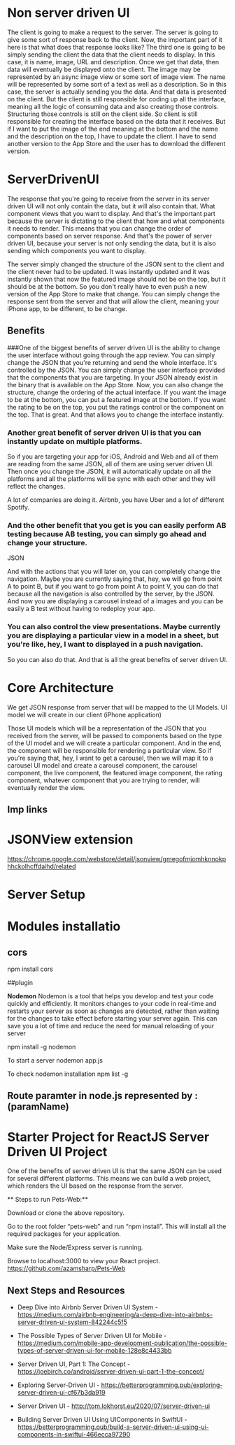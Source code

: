 
# Non server driven UI

The client is going to make a request to the server.
The server is going to give some sort of response back to the client.
Now, the important part of it here is that what does that response looks like?
The third one is going to be simply sending the client the data that the client needs to display.
In this case, it is name, image, URL and description.
Once we get that data, then data will eventually be displayed onto the client.
The image may be represented by an async image view or some sort of image view.
The name will be represented by some sort of a text as well as a description.
So in this case, the server is actually sending you the data.
And that data is presented on the client.
But the client is still responsible for coding up all the interface, meaning all the logic of consuming
data and also creating those controls.
Structuring those controls is still on the client side.
So client is still responsible for creating the interface based on the data that it receives.
But if I want to put the image of the end meaning at the bottom and the name and the description on
the top, I have to update the client.
I have to send another version to the App Store and the user has to download the different version.

# ServerDrivenUI
The response that you're going to receive from the server in its server driven UI will not only contain the data, but it will also contain that.
What component views that you want to display.
And that's the important part because the server is dictating to the client that how and what components it needs to render.
This means that you can change the order of components based on server response.
And that's the power of server driven UI, because your server is not only sending the data, but it is also sending which components you want to display.


The server simply changed the structure of the JSON sent to the client and the client never had to be updated. It was instantly updated and it was instantly shown that now the featured image should not be on the top, but it should be at the bottom.
So you don't really have to even push a new version of the App Store to make that change.
You can simply change the response sent from the server and that will allow the client, meaning your iPhone app, to be different, to be change.

## Benefits
###One of the biggest benefits of server driven UI is the ability to change the user interface without going through the app review. You can simply change the JSON that you're returning and send the whole interface.
It's controlled by the JSON.
You can simply change the user interface provided that the components that you are targeting.
In your JSON already exist in the binary that is available on the App Store.
Now, you can also change the structure, change the ordering of the actual interface.
If you want the image to be at the bottom, you can put a featured image at the bottom.
If you want the rating to be on the top, you put the ratings control or the component on the top.
That is great.
And that allows you to change the interface instantly.

### Another great benefit of server driven UI is that you can instantly update on multiple platforms. 
So if you are targeting your app for iOS, Android and Web and all of them are reading from the same JSON, all of them are using server driven UI.
Then once you change the JSON, it will automatically update on all the platforms and all the platforms will be sync with each other and they will reflect the changes.

A lot of companies are doing it. Airbnb, you have Uber and a lot of different Spotify.

### And the other benefit that you get is you can easily perform AB testing because AB testing, you can simply go ahead and change your structure.
JSON

And with the actions that you will later on, you can completely change the navigation.
Maybe you are currently saying that, hey, we will go from point A to point B, but if you want to
go from point A to point V, you can do that because all the navigation is also controlled by the server, by the JSON. And now you are displaying a carousel instead of a images and you can be easily a B test without having to redeploy your app.

### You can also control the view presentations. Maybe currently you are displaying a particular view in a model in a sheet, but you're like, hey, I want to displayed in a push navigation.
So you can also do that. And that is all the great benefits of server driven UI.

# Core Architecture

We get JSON response from server that will be mapped to the UI Models.
UI model we will create in our client (iPhone application)

Those UI models which will be a representation of the JSON that you received from the server, will be passed to
components based on the type of the UI model and we will create a particular component. And in the end, the component will be responsible for rendering a particular view.
So if you're saying that, hey, I want to get a carousel, then we will map it to a carousel UI model
and create a carousel component, the carousel component, the live component, the featured image component,
the rating component, whatever component that you are trying to render, will eventually render the
view.



## Imp links

# JSONView extension
https://chrome.google.com/webstore/detail/jsonview/gmegofmjomhknnokphhckolhcffdaihd/related


# Server Setup

# Modules installatio 

## cors

 npm install cors

##plugin

**Nodemon**
Nodemon is a tool that helps you develop and test your code quickly and efficiently. It monitors changes to your code in real-time and restarts your server as soon as changes are detected, rather than waiting for the changes to take effect before starting your server again. This can save you a lot of time and reduce the need for manual reloading of your server

npm install -g nodemon

To start a server
nodemon app.js

To check nodemon installation
npm list -g


## Route paramter in node.js represented by :(paramName)

# Starter Project for ReactJS Server Driven UI Project
One of the benefits of server driven UI is that the same JSON can be used for several different platforms. This means we can build a web project, which renders the UI based on the response from the server.

** Steps to run Pets-Web:**



Download or clone the above repository.

Go to the root folder “pets-web” and run “npm install”. This will install all the required packages for your application.

Make sure the Node/Express server is running.

Browse to localhost:3000 to view your React project.
https://github.com/azamsharp/Pets-Web


## Next Steps and Resources


- Deep Dive into Airbnb Server Driven UI System - https://medium.com/airbnb-engineering/a-deep-dive-into-airbnbs-server-driven-ui-system-842244c5f5

- The Possible Types of Server Driven UI for Mobile - https://medium.com/mobile-app-development-publication/the-possible-types-of-server-driven-ui-for-mobile-128e8c4433bb

- Server Driven UI, Part 1: The Concept - https://joebirch.co/android/server-driven-ui-part-1-the-concept/

- Exploring Server-Driven UI - https://betterprogramming.pub/exploring-server-driven-ui-cf67b3da919

- Server Driven UI - http://tom.lokhorst.eu/2020/07/server-driven-ui

- Building Server Driven UI Using UIComponents in SwiftUI -  https://betterprogramming.pub/build-a-server-driven-ui-using-ui-components-in-swiftui-466ecca97290
